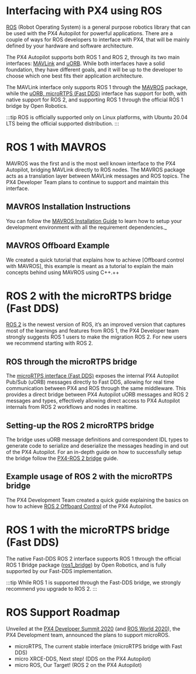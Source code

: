 # Interfacing with PX4 using ROS

[ROS](http://www.ros.org/) (Robot Operating System) is a general purpose robotics library that can be used with the PX4 Autopilot for powerful applications. There are a couple of ways for ROS developers to interface with PX4, that will be mainly defined by your hardware and software architecture.

The PX4 Autopilot supports both ROS 1 and ROS 2, through its two main interfaces: [MAVLink](../middleware/mavlink.md) and [uORB](../middleware/uORB.md). While both interfaces have a solid foundation, they have different goals, and it will be up to the developer to choose which one best fits their application architecture.

The MAVLink interface only supports ROS 1 through the [MAVROS](../ros/mavros_installation.md) package, while the [uORB, microRTPS (Fast DDS)](../middleware/micrortps.md) interface has support for both, with native support for ROS 2, and supporting ROS 1 through the official ROS 1 bridge by Open Robotics.

:::tip
ROS is officially supported only on Linux platforms, with Ubuntu 20.04 LTS being the official supported distribution.
:::

# ROS 1 with MAVROS
MAVROS was the first and is the most well known interface to the PX4 Autopilot, bridging MAVLink directly to ROS nodes. The MAVROS package acts as a translation layer between MAVLink messages and ROS topics. The PX4 Developer Team plans to continue to support and maintain this interface.

## MAVROS Installation Instructions
You can follow the [MAVROS Installation Guide](../ros/mavros_installation.md)  to learn how to setup your development environment with all the requirement dependencies._

## MAVROS Offboard Example
We created a quick tutorial that explains how to achieve [Offboard control with MAVROS], this example is meant as a tutorial to explain the main concepts behind using MAVROS using C++.++ 

# ROS 2 with the microRTPS bridge (Fast DDS)
[ROS 2](https://index.ros.org/doc/ros2/) is the newest version of ROS, it’s an improved version that captures most of the learnings and features from ROS 1, the PX4 Developer team strongly suggests ROS 1 users to make the migration ROS 2. For new users we recommend starting with ROS 2.

## ROS through the microRTPS bridge
The [microRTPS interface (Fast DDS)](../middleware/micrortps.md) exposes the internal PX4 Autopilot Pub/Sub (uORB) messages directly to Fast DDS, allowing for real time communication between PX4 and ROS through the same middleware. This provides a direct bridge between PX4 Autopilot uORB messages and ROS 2 messages and types, effectively allowing direct access to PX4 Autopilot internals from ROS 2 workflows and nodes in realtime.

## Setting-up the ROS 2 microRTPS bridge
The bridge uses uORB message definitions and correspondent IDL types to generate code to serialize and deserialize the messages heading in and out of the PX4 Autopilot. For an in-depth guide on how to successfully setup the bridge follow the [PX4-ROS 2 bridge](../ros/ros2_comm.md) guide.

## Example usage of ROS 2 with the microRTPS bridge
The PX4 Development Team created a quick guide explaining the basics on how to achieve [ROS 2 Offboard Control](../ros/ros2_offboard_control.md) of the PX4 Autopilot. 

# ROS 1 with the microRTPS bridge (Fast DDS)
The native Fast-DDS ROS 2 interface supports ROS 1 through the official ROS 1 Bridge package ([ros1_bridge](https://github.com/ros2/ros1_bridge)) by Open Robotics, and is fully supported by our Fast-DDS implementation.

:::tip
While ROS 1 is supported through the Fast-DDS bridge, we strongly recommend you upgrade to ROS 2.
:::

# ROS Support Roadmap
Unveiled at the [PX4 Developer Summit 2020](https://www.youtube.com/watch?v=lZ8crGI16qA) (and [ROS World 2020](https://www.youtube.com/watch?v=8XRkzHqQSf0)), the PX4 Development team, announced the plans to support microROS.

* microRTPS, The current stable interface (microRTPS bridge with Fast DDS)
* micro XRCE-DDS, Next step! (DDS on the PX4 Autopilot)
* micro ROS, Our Target! (ROS 2 on the PX4 Autopilot)